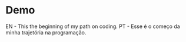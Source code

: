 # Demo

EN - This the beginning of my path on coding.
PT - Esse é o começo da minha trajetória na programação.
